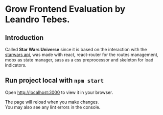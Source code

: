 # Grow Frontend Evaluation by Leandro Tebes.

## Introduction

Called __Star Wars Universe__ since it is based on the interaction with the [starwars api](https://swapi.dev/), was made with react, react-router for the routes management, mobx as state manager, sass as a css preprocessor and skeleton for load indicators.


## Run project local with `npm start`

Open [http://localhost:3000](http://localhost:3000) to view it in your browser.

The page will reload when you make changes.\
You may also see any lint errors in the console.
